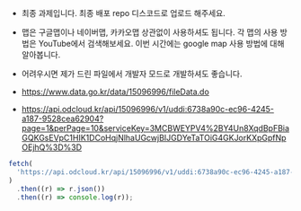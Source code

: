 - 최종 과제입니다. 최종 배포 repo 디스코드로 업로드 해주세요.

- 맵은 구글맵이나 네이버맵, 카카오맵 상관없이 사용하셔도 됩니다. 각 맵의 사용 방법은 YouTube에서 검색해보세요. 이번 시간에는 google map 사용 방법에 대해 알아봅니다.

- 어려우시면 제가 드린 파일에서 개발자 모드로 개발하셔도 좋습니다.

- https://www.data.go.kr/data/15096996/fileData.do

- https://api.odcloud.kr/api/15096996/v1/uddi:6738a90c-ec96-4245-a187-9528cea62904?page=1&perPage=10&serviceKey=3MCBWEYPV4%2BY4Un8XqdBpFBiaGQKGsEVpC1HIK1DCoHqjNlhaUGcwjBIJGDYeTaTOiG4GKJorKXpGpfNpOEjhQ%3D%3D

```js
fetch(
  'https://api.odcloud.kr/api/15096996/v1/uddi:6738a90c-ec96-4245-a187-9528cea62904?page=1&perPage=10&serviceKey=3MCBWEYPV4%2BY4Un8XqdBpFBiaGQKGsEVpC1HIK1DCoHqjNlhaUGcwjBIJGDYeTaTOiG4GKJorKXpGpfNpOEjhQ%3D%3D'
)
  .then((r) => r.json())
  .then((r) => console.log(r));
```
